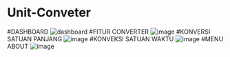 # Unit-Conveter
#DASHBOARD
![dashboard](https://github.com/annisams1506/Unit-Conveter/assets/145279345/4ef3c4bd-b3fb-4484-8169-ca1f7ad53912)
#FITUR CONVERTER
![image](https://github.com/annisams1506/Unit-Conveter/assets/145279345/fcdc9a3a-4a78-4cf3-a147-9c8908568bab)
#KONVERSI SATUAN PANJANG 
![image](https://github.com/annisams1506/Unit-Conveter/assets/145279345/0a2e2268-3806-45e1-8493-3fae09fbdc7a)
#KONVEKSI SATUAN WAKTU
![image](https://github.com/annisams1506/Unit-Conveter/assets/145279345/17be271c-36d4-45af-9fc0-dce3d1440c20)
#MENU ABOUT
![image](https://github.com/annisams1506/Unit-Conveter/assets/145279345/c0cc8223-b28c-41e8-8611-78f17b2e63c8)
